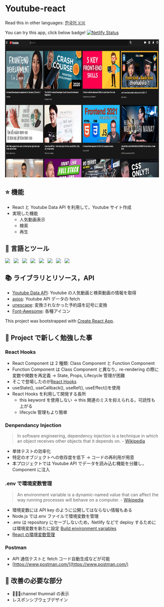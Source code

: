 # Youtube-react

Read this in other languages: [한국어 🇰🇷](README.ko.md)

You can try this app, click below badge!
[![Netlify Status](https://api.netlify.com/api/v1/badges/aea01573-e082-44b4-8617-12e71bf71494/deploy-status)](https://musing-khorana-85bd76.netlify.app/)

<img width="900" height="450" src="public/images/mainUI.png">

## ⭐️ 機能

- React と Youtube Data API を利用して，Youtube サイト作成
- 実現した機能
  - 人気動画表示
  - 検索
  - 再生

## 🦄 言語とツール

<p>
    <img src="https://img.shields.io/badge/HTML-E34F26?style=flat&logo=HTML5&logoColor=white"/>&nbsp;&nbsp;
    <img src="https://img.shields.io/badge/CSS-1572B6?style=flat&logo=CSS3&logoColor=white"/>&nbsp;&nbsp;
    <img src="https://img.shields.io/badge/JavaScript-F7DF1E?style=flat&logo=JavaScript&logoColor=black"/>&nbsp;&nbsp;
    <img src="https://img.shields.io/badge/PostCSS-DD3A0A?style=flat&logo=PostCSS&logoColor=white"/>&nbsp;&nbsp;
    <img src="https://img.shields.io/badge/React-61DAFB?style=flat&logo=React&logoColor=black"/>&nbsp;&nbsp;
    <img src="https://img.shields.io/badge/Node.js-339933?style=flat&logo=Node.js&logoColor=white"/>&nbsp;&nbsp;
    <img src="https://img.shields.io/badge/Yarn-2C8EBB?style=flat&logo=Yarn&logoColor=white"/>&nbsp;&nbsp;
    <img src="https://img.shields.io/badge/Postman-FF6C37?style=flat&logo=Postman&logoColor=white"/>
 </p>

## 📚 ライブラリとリソース，API

- [Youtube Data API](https://developers.google.com/youtube/v3): Youtube の人気動画と検索動画の情報を取得
- [axios](https://github.com/axios/axios): Youtube API データの fetch
- [unescape](https://github.com/jonschlinkert/unescape): 変換されなかった予約語を記号に変換
- [Font-Awesome](https://github.com/FortAwesome/Font-Awesome): 各種アイコン

This project was bootstrapped with [Create React App](https://github.com/facebook/create-react-app).

## 📖 Project で新しく勉強した事

### React Hooks

- React Component は 2 種類: Class Component と Function Component
- Function Component は Class Component と異なり，re-rendering の際に変数や関数を再定義
  → State, Props, Lifecycle 管理が困難
- そこで登場したのが[React Hooks](https://reactjs.org/docs/hooks-intro.html)
- useState(), useCallback(), useRef(), useEffect()を使用
- React Hooks を利用して開発する長所
  - this keyword を使用しない → this 関連のミスを抑えられる，可読性も上がる
  - lifecycle 管理もより簡単

### Denpendancy Injection

> In software engineering, dependency injection is a technique in which an object receives other objects that it depends on. - [Wikipedia](https://en.wikipedia.org/wiki/Dependency_injection)

- 単体テストの効率化
- 特定のオブジェクトへの依存度を低下 → コードの再利用が用意
- 本プロジェクトでは Youtube API でデータを読み込む機能を分離し，Component に注入

### .env で環境変数管理

> An environment variable is a dynamic-named value that can affect the way running processes will behave on a computer. - [Wikipedia](https://en.wikipedia.org/wiki/Environment_variable)

- 環境変数には API key のように公開してはならない情報もある
- Node.js では.env ファイルで環境変数を管理
- .env は repository にセーブしないため，Netlify などで deploy するためには環境変数を新たに設定
  [Build environment variables](https://docs.netlify.com/configure-builds/environment-variables/?_ga=2.16342838.1011166816.1621828766-787042033.1618744237)
- [React の環境変数管理](https://create-react-app.dev/docs/adding-custom-environment-variables/)

### Postman

- API 通信テストと fetch コード自動生成などが可能
- [https://www.postman.com/](https://www.postman.com/)

## 🐛 改善の必要な部分

- channel thumnail の表示
- レスポンシブウェブデザイン
